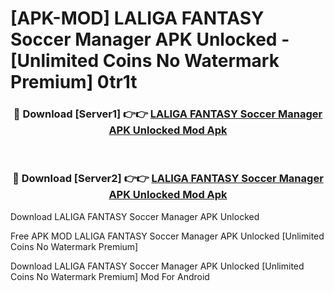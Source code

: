 # [APK-MOD] LALIGA FANTASY  Soccer Manager APK Unlocked - [Unlimited Coins No Watermark Premium] 0tr1t



<div align="center">
<h3>🔴 Download [Server1] 👉👉 <a href="https://momento.my/?title=LALIGA_FANTASY__Soccer_Manager_APK_Unlocked">LALIGA FANTASY  Soccer Manager APK Unlocked Mod Apk</a></h3><br>

<h3>🔴 Download [Server2] 👉👉 <a href="https://momento.my/?title=LALIGA_FANTASY__Soccer_Manager_APK_Unlocked">LALIGA FANTASY  Soccer Manager APK Unlocked Mod Apk</a></h3>
</div>



Download LALIGA FANTASY  Soccer Manager APK Unlocked 

Free APK MOD LALIGA FANTASY  Soccer Manager APK Unlocked [Unlimited Coins No Watermark Premium]

Download LALIGA FANTASY  Soccer Manager APK Unlocked [Unlimited Coins No Watermark Premium] Mod For Android
